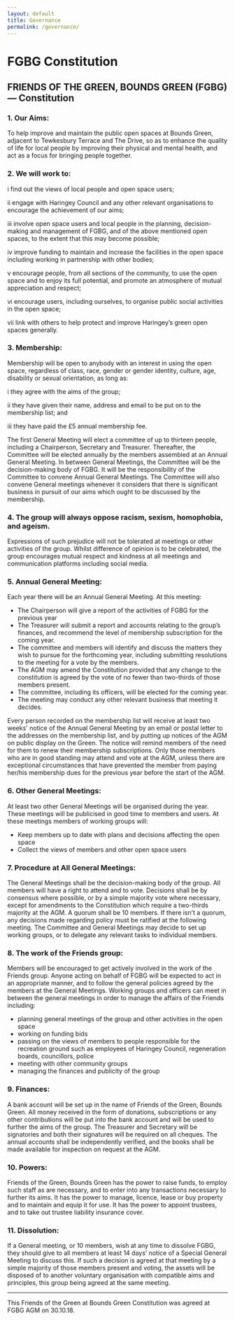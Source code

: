 ```yaml
---
layout: default
title: Governance 
permalink: /governance/
---
```


# FGBG Constitution

## FRIENDS OF THE GREEN, BOUNDS GREEN (FGBG) — Constitution 

### 1. Our Aims: 

To help improve and maintain the public open spaces at Bounds Green, adjacent to Tewkesbury Terrace and The Drive, so as to enhance the quality of life for local people by improving their physical and mental health, and act as a focus for bringing people together. 

### 2. We will work to: 

i find out the views of local people and open space users;  

ii engage with Haringey Council and any other relevant organisations to encourage the achievement of our aims;  

iii involve open space users and local people in the planning, decision-making and management of FGBG, and of the above mentioned open spaces, to the extent that this may become possible; 

iv improve funding to maintain and increase the facilities in the open space including working in partnership with other bodies;   

v encourage people, from all sections of the community, to use the open space and to enjoy its full potential, and promote an atmosphere of mutual appreciation and respect;  

vi encourage users, including ourselves, to organise public social activities in the open space;  

vii link with others to help protect and improve Haringey’s green open spaces generally. 

### 3. Membership: 

Membership will be open to anybody with an interest in using the open space, regardless of class, race, gender or gender identity, culture, age, disability or sexual orientation, as long as:  

i they agree with the aims of the group;  

ii they have given their name, address and email to be put on to the membership list; and 

iii they have paid the £5 annual membership fee. 

The first General Meeting will elect a committee of up to thirteen people, including a Chairperson, Secretary and Treasurer. Thereafter, the Committee will be elected annually by the members assembled at an Annual General Meeting. In between General Meetings, the Committee will be the decision-making body of FGBG. It will be the responsibility of the Committee to convene Annual General Meetings. The Committee will also convene General meetings whenever it considers that there is significant business in pursuit of our aims which ought to be discussed by the membership. 

### 4. The group will always oppose racism, sexism, homophobia, and ageism. 

Expressions of such prejudice will not be tolerated at meetings or other activities of the group. Whilst difference of opinion is to be celebrated, the group encourages mutual respect and kindness at all meetings and communication platforms including social media. 

### 5. Annual General Meeting:  

Each year there will be an Annual General Meeting. At this meeting: 

- The Chairperson will give a report of the activities of FGBG for the previous year 
- The Treasurer will submit a report and accounts relating to the group’s finances, and recommend the level of membership subscription for the coming year.   
- The committee and members will identify and discuss the matters they wish to pursue for the forthcoming year, including submitting resolutions to the meeting for a vote by the members.  
- The AGM may amend the Constitution provided that any change to the constitution is agreed by the vote of no fewer than two-thirds of those members present. 
- The committee, including its officers, will be elected for the coming year. 
- The meeting may conduct any other relevant business that meeting it decides.  

Every person recorded on the membership list will receive at least two weeks' notice of the Annual General Meeting by an email or postal letter to the addresses on the membership list, and by putting up notices of the AGM on public display on the Green.  The notice will remind members of the need for them to renew their membership subscriptions. Only those members who are in good standing may attend and vote at the AGM, unless there are exceptional circumstances that have prevented the member from paying her/his membership dues for the previous year before the start of the AGM. 

### 6. Other General Meetings: 

At least two other General Meetings will be organised during the year. These meetings will be publicised in good time to members and users.  At these meetings members of working groups will:

- Keep members up to date with plans and decisions affecting the open space 
- Collect the views of members and other open space users  

### 7. Procedure at All General Meetings: 

The General Meetings shall be the decision-making body of the group. All members will have a right to attend and to vote.  Decisions shall be by consensus where possible, or by a simple majority vote where necessary, except for amendments to the Constitution which require a two-thirds majority at the AGM. A quorum shall be 10 members. If there isn’t a quorum, any decisions made regarding policy must be ratified at the following meeting. The Committee and General Meetings may decide to set up working groups, or to delegate any relevant tasks to individual members. 

### 8. The work of the Friends group: 

Members will be encouraged to get actively involved in the work of the Friends group. Anyone acting on behalf of FGBG will be expected to act in an appropriate manner, and to follow the general policies agreed by the members at the General Meetings. Working groups and officers can meet in between the general meetings in order to manage the affairs of the Friends including: 

- planning general meetings of the group and other activities in the open space 
- working on funding bids 
- passing on the views of members to people responsible for the recreation ground such as employees of Haringey Council, regeneration boards, councillors, police 
- meeting with other community groups 
- managing the finances and publicity of the group  

### 9. Finances: 

A bank account will be set up in the name of Friends of the Green, Bounds Green.  All money received in the form of donations, subscriptions or any other contributions will be put into the bank account and will be used to further the aims of the group. The Treasurer and Secretary will be signatories and both their signatures will be required on all cheques. The annual accounts shall be independently verified, and the books shall be made available for inspection on request at the AGM. 

### 10. Powers: 

Friends of the Green, Bounds Green has the power to raise funds, to employ such staff as are necessary, and to enter into any transactions necessary to further its aims. It has the power to manage, licence, lease or buy property and to maintain and equip it for use. It has the power to appoint trustees, and to take out trustee liability insurance cover. 

### 11. Dissolution:

If a General meeting, or 10 members, wish at any time to dissolve FGBG, they should give to all members at least 14 days’ notice of a Special General Meeting to discuss this. If such a decision is agreed at that meeting by a simple majority of those members present and voting, the assets will be disposed of to another voluntary organisation with compatible aims and principles, this group being agreed at the same meeting. 

---
This Friends of the Green at Bounds Green Constitution was agreed at FGBG AGM on 30.10.18.  
